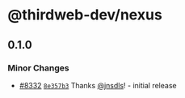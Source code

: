 # @thirdweb-dev/nexus

## 0.1.0

### Minor Changes

- [#8332](https://github.com/thirdweb-dev/js/pull/8332) [`8e357b3`](https://github.com/thirdweb-dev/js/commit/8e357b3cb39dcc7a8595a83224098a9c44585389) Thanks [@jnsdls](https://github.com/jnsdls)! - initial release
